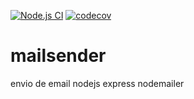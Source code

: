 [![Node.js CI](https://github.com/danizavtz/mailsender/actions/workflows/node.js.yml/badge.svg)](https://github.com/danizavtz/mailsender/actions/workflows/node.js.yml)
[![codecov](https://codecov.io/gh/danizavtz/mailsender/branch/master/graph/badge.svg?token=RVZ2TW0CBV)](https://codecov.io/gh/danizavtz/mailsender)
# mailsender
envio de email nodejs express nodemailer
